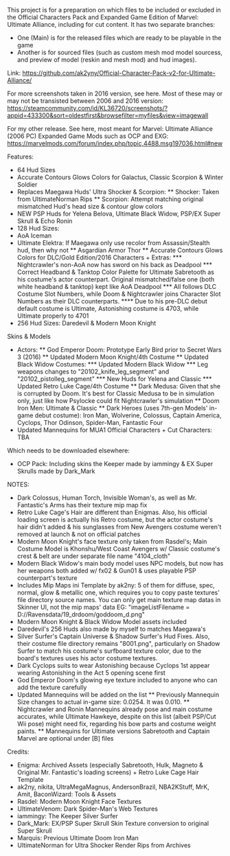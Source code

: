 This project is for a preparation on which files to be included or excluded in the Official Characters Pack and Expanded Game Edition of Marvel: Ultimate Alliance, including for cut content. It has two separate branches:
* One (Main) is for the released files which are ready to be playable in the game
* Another is for sourced files (such as custom mesh mod model sourcess, and preview of model (reskin and mesh mod) and hud images).

Link: https://github.com/ak2yny/Official-Character-Pack-v2-for-Ultimate-Alliance/

For more screenshots taken in 2016 version, see here. Most of these may or may not be transisted between 2006 and 2016 version: https://steamcommunity.com/id/KL36720/screenshots/?appid=433300&sort=oldestfirst&browsefilter=myfiles&view=imagewall

For my other release. See here, most meant for Marvel: Ultimate Alliance (2006 PC) Expanded Game Mods such as OCP and EXG: https://marvelmods.com/forum/index.php/topic,4488.msg197036.html#new

Features:

* 64 Hud Sizes
* Accurate Contours Glows Colors for Galactus, Classic Scorpion & Winter Soldier
* Replaces Maegawa Huds' Ultra Shocker & Scorpion:
** Shocker: Taken from UltimateNorman Rips
** Scorpion: Attempt matching original mismatched Hud's head size & contour glow colors
* NEW PSP Huds for Yelena Belova, Ultimate Black Widow, PSP/EX Super Skrull & Echo Ronin
* 128 Hud Sizes:
* AoA Iceman
* Ultimate Elektra: If Maegawa only use recolor from Assassin/Stealth hud, then why not 
** Asgardian Armor Thor
** Accurate Contours Glows Colors for DLC/Gold Edition/2016 Characters + Extras:
*** Nightcrawler's non-AoA now has sword on his back as Deadpool
*** Correct Headband & Tanktop Color Palette for Ultimate Sabretooth as his costume's actor counterpart. Original mismatched/false one (both white headband & tanktop) kept like AoA Deadpool
*** All follows DLC Costume Slot Numbers, while Doom & Nightcrawler joins Character Slot Numbers as their DLC counterparts.
**** Due to his pre-DLC debut default costume is Ultimate, Astonishing costume is 4703, while Ultimate properly to 4701
* 256 Hud Sizes: Daredevil & Modern Moon Knight

Skins & Models
* Actors:
** God Emperor Doom: Prototype Early Bird prior to Secret Wars 3 (2016)
** Updated Modern Moon Knight/4th Costume
** Updated Black Widow Costumes:
*** Updated Modern Black Widow
*** Leg weapons changes to "20102_knife_leg_segment" and "20102_pistolleg_segment"
*** New Huds for Yelena and Classic
*** Updated Retro Luke Cage/4th Costume
** Dark Medusa: Given that she is corrupted by Doom. It's best for Classic Medusa to be in simulation only, just like how Psylocke could fit Nightcrawler's simulation
** Doom Iron Men: Ultimate & Classic
** Dark Heroes (uses 7th-gen Models' in-game debut costume): Iron Man, Wolverine, Colossus, Captain America, Cyclops, Thor Odinson, Spider-Man, Fantastic Four
* Updated Mannequins for MUA1 Official Characters + Cut Characters: TBA

Which needs to be downloaded elsewhere:
* OCP Pack: Including skins the Keeper made by iammingy & EX Super Skrulls made by Dark_Mark

NOTES:
* Dark Colossus, Human Torch, Invisible Woman's, as well as Mr. Fantastic's Arms has their texture mip map fix
* Retro Luke Cage's Hair are different than Enigmas. Also, his official loading screen is actually his Retro costume, but the actor costume's hair didn't added & his sunglasses from New Avengers costume weren't removed at launch & not on official patches
* Modern Moon Knight's face texture only taken from Rasdel's; Main Costume Model is Khonshu/West Coast Avengers w/ Classic costume's crest & belt are under separate file name "4104_cloth"
* Modern Black Widow's main body model uses NPC models, but now has her weapons both added w/ fx02 & Gun01 & uses playable PSP counterpart's texture
* Includes Mip Maps ini Template by ak2ny: 5 of them for diffuse, spec, normal, glow & metallic one, which requires you to copy paste textures' file directory source names.
  You can only get main texture map datas in Skinner UI, not the mip maps' data
  EG: "imageListFilename = D://Ravensdata/19_drdoom/goddoom_d.png"
* Modern Moon Knight & Black Widow Model assets included
* Daredevil's 256 Huds also made by myself to matches Maegawa's
* Silver Surfer's Captain Universe & Shadow Surfer's Hud Fixes. Also, their costume file directory remains "8001.png", particularly on Shadow Surfer to match his costume's surfboard texture color, due to the board's textures uses his actor costume textures.
* Dark Cyclops suits to wear Astonishing because Cyclops 1st appear wearing Astonishing in the Act 5 opening scene first
* God Emperor Doom's glowing eye texture included to anyone who can add the texture carefully
* Updated Mannequins will be added on the list
** Previously Mannequin Size changes to actual in-game size: 0.0254. It was 0.010.
** Nightcrawler and Ronin Mannequins already pose and main costume accurates, while Ultimate Hawkeye, despite on this list (albeit PSP/Cut Wii pose) might need fix, regarding his bow parts and costume weight paints.
** Mannequins for Ultimate versions Sabretooth and Captain Marvel are optional under [B] files

Credits:
* Enigma: Archived Assets (especially Sabretooth, Hulk, Magneto & Original Mr. Fantastic's loading screens) + Retro Luke Cage Hair Template
* ak2ny, nikita, UltraMegaMagnus, AndersonBrazil, NBA2KStuff, MrK, Amit, BaconWizard: Tools & Assets
* Rasdel: Modern Moon Knight Face Textures
* UltimateVenom: Dark Spider-Man's Web Textures
* iammingy: The Keeper Silver Surfer
* Dark_Mark: EX/PSP Super Skrull Skin Texture conversion to original Super Skrull
* Marquis: Previous Ultimate Doom Iron Man
* UltimateNorman for Ultra Shocker Render Rips from Archives
